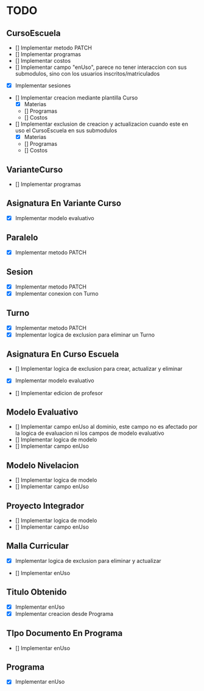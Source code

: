 # TODO

## CursoEscuela

- [] Implementar metodo PATCH
- [] Implementar programas
- [] Implementar costos
- [] Implementar campo "enUso", parece no tener interaccion con sus submodulos, sino con los usuarios inscritos/matriculados
- [x] Implementar sesiones
- [] Implementar creacion mediante plantilla Curso
  - [x] Materias
  - [] Programas
  - [] Costos
- [] Implementar exclusion de creacion y actualizacion cuando este en uso el CursoEscuela en sus submodulos
  - [x] Materias
  - [] Programas
  - [] Costos

## VarianteCurso

- [] Implementar programas

## Asignatura En Variante Curso

- [x] Implementar modelo evaluativo

## Paralelo

- [x] Implementar metodo PATCH

## Sesion

- [x] Implementar metodo PATCH
- [x] Implementar conexion con Turno

## Turno

- [x] Implementar metodo PATCH
- [x] Implementar logica de exclusion para eliminar un Turno

## Asignatura En Curso Escuela

- [] Implementar logica de exclusion para crear, actualizar y eliminar
- [x] Implementar modelo evaluativo
- [] Implementar edicion de profesor

## Modelo Evaluativo

- [] Implementar campo enUso al dominio, este campo no es afectado por la logica de evaluacion ni los campos de modelo evaluativo
- [] Implementar logica de modelo
- [] Implementar campo enUso

## Modelo Nivelacion

- [] Implementar logica de modelo
- [] Implementar campo enUso

## Proyecto Integrador

- [] Implementar logica de modelo
- [] Implementar campo enUso

## Malla Curricular

- [x] Implementar logica de exclusion para eliminar y actualizar
- [] Implementar enUso

## Titulo Obtenido

- [x] Implementar enUso
- [x] Implementar creacion desde Programa

## TIpo Documento En Programa

- [] Implementar enUso

## Programa

- [x] Implementar enUso
